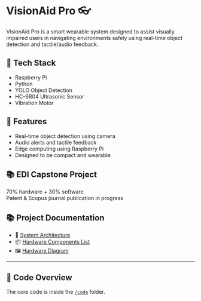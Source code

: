 # VisionAid Pro 👓

VisionAid Pro is a smart wearable system designed to assist visually impaired users in navigating environments safely using real-time object detection and tactile/audio feedback.

## 🚀 Tech Stack
- Raspberry Pi
- Python
- YOLO Object Detection
- HC-SR04 Ultrasonic Sensor
- Vibration Motor

## 🎯 Features
- Real-time object detection using camera
- Audio alerts and tactile feedback
- Edge computing using Raspberry Pi
- Designed to be compact and wearable

## 📚 EDI Capstone Project
70% hardware + 30% software  
Patent & Scopus journal publication in progress

## 📚 Project Documentation

- 📄 [System Architecture](./architecture.md)
- 📦 [Hardware Components List](./components_list.md)
- 🖼️ [Hardware Diagram](./hardware-flow.jpeg)


---

## 📁 Code Overview

The core code is inside the [`/code`](./code) folder.

